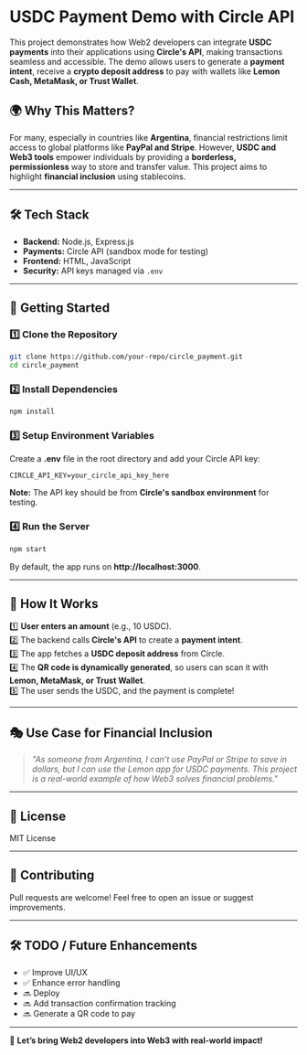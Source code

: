 # USDC Payment Demo with Circle API

This project demonstrates how Web2 developers can integrate **USDC payments** into their applications using **Circle's API**, making transactions seamless and accessible. The demo allows users to generate a **payment intent**, receive a **crypto deposit address** to pay with wallets like **Lemon Cash, MetaMask, or Trust Wallet**.

## 🌍 Why This Matters?
For many, especially in countries like **Argentina**, financial restrictions limit access to global platforms like **PayPal and Stripe**. However, **USDC and Web3 tools** empower individuals by providing a **borderless, permissionless** way to store and transfer value. This project aims to highlight **financial inclusion** using stablecoins.

---

## 🛠️ Tech Stack
- **Backend:** Node.js, Express.js
- **Payments:** Circle API (sandbox mode for testing)
- **Frontend:** HTML, JavaScript
- **Security:** API keys managed via `.env`

---

## 🚀 Getting Started

### 1️⃣ Clone the Repository
```bash
git clone https://github.com/your-repo/circle_payment.git
cd circle_payment
```

### 2️⃣ Install Dependencies
```bash
npm install
```

### 3️⃣ Setup Environment Variables
Create a **.env** file in the root directory and add your Circle API key:

```
CIRCLE_API_KEY=your_circle_api_key_here
```

**Note:** The API key should be from **Circle's sandbox environment** for testing.

### 4️⃣ Run the Server
```bash
npm start
```
By default, the app runs on **http://localhost:3000**.

---

## 📌 How It Works

1️⃣ **User enters an amount** (e.g., 10 USDC).  
2️⃣ The backend calls **Circle's API** to create a **payment intent**.  
3️⃣ The app fetches a **USDC deposit address** from Circle.  
4️⃣ The **QR code is dynamically generated**, so users can scan it with **Lemon, MetaMask, or Trust Wallet**.  
5️⃣ The user sends the USDC, and the payment is complete!  

---



## 🎭 Use Case for Financial Inclusion
> *"As someone from Argentina, I can’t use PayPal or Stripe to save in dollars, but I can use the Lemon app for USDC payments. This project is a real-world example of how Web3 solves financial problems."*

---

## 📜 License
MIT License

---

## 🤝 Contributing
Pull requests are welcome! Feel free to open an issue or suggest improvements.

---

## 🛠️ TODO / Future Enhancements
- ✅ Improve UI/UX
- ✅ Enhance error handling
- 🔜 Deploy 
- 🔜 Add transaction confirmation tracking
- 🔜 Generate a QR code to pay

---

🚀 **Let’s bring Web2 developers into Web3 with real-world impact!**

